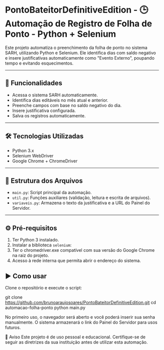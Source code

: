 # PontoBateitorDefinitiveEdition - 🕒 Automação de Registro de Folha de Ponto - Python + Selenium

Este projeto automatiza o preenchimento da folha de ponto no sistema SARH, utilizando Python e Selenium. Ele identifica dias com saldo negativo e insere justificativas automaticamente como "Evento Externo", poupando tempo e evitando esquecimentos.

---

## 🚀 Funcionalidades

- Acessa o sistema SARH automaticamente.
- Identifica dias editáveis no mês atual e anterior.
- Preenche campos com base no saldo negativo do dia.
- Insere justificativa configurada.
- Salva os registros automaticamente.

---

## 🛠️ Tecnologias Utilizadas

- Python 3.x
- Selenium WebDriver
- Google Chrome + ChromeDriver

---

## 📁 Estrutura dos Arquivos

- `main.py`: Script principal da automação.
- `util.py`: Funções auxiliares (validação, leitura e escrita de arquivos).
- `variaveis.py`: Armazena o texto da justificativa e a URL do Painel do Servidor.

---

## ⚙️ Pré-requisitos

1. Ter Python 3 instalado.
2. Instalar a biblioteca `selenium`:
3. Ter o chromedriver.exe compatível com sua versão do Google Chrome na raiz do projeto.
4. Acesso à rede interna que permita abrir o endereço do sistema.


## ▶️ Como usar
Clone o repositório e execute o script:

git clone https://github.com/brunoaraujosoares/PontoBateitorDefinitiveEdition.git
cd automacao-folha-ponto
python main.py

No primeiro uso, o navegador será aberto e você poderá inserir sua senha manualmente. O sistema armazenará o link do Painel do Servidor para usos futuros.

🔐 Aviso
Este projeto é de uso pessoal e educacional. Certifique-se de seguir as diretrizes da sua instituição antes de utilizar esta automação.
